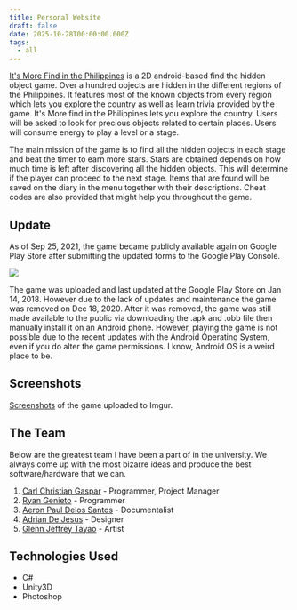 ```yaml
---
title: Personal Website
draft: false
date: 2025-10-28T00:00:00.000Z
tags:
  - all
---
```


[It's More Find in the Philippines](https://play.google.com/store/apps/details?id=com.galore.imfitphilippines) is a 2D android-based find the hidden object game. Over a hundred objects are hidden in the different regions of the Philippines. It features most of the known objects from every region which lets you explore the country as well as learn trivia provided by the game. It's More find in the Philippines lets you explore the country. Users will be asked to look for precious objects related to certain places. Users will consume energy to play a level or a stage.

The main mission of the game is to find all the hidden objects in each stage and beat the timer to earn more stars. Stars are obtained depends on how much time is left after discovering all the hidden objects. This will determine if the player can proceed to the next stage. Items that are found will be saved on the diary in the menu together with their descriptions. Cheat codes are also provided that might help you throughout the game.

## Update

As of Sep 25, 2021, the game became publicly available again on Google Play Store after submitting the updated forms to the Google Play Console.

![](https://imgur.com/SdQF4AX.jpg)

The game was uploaded and last updated at the Google Play Store on Jan 14, 2018. However due to the lack of updates and maintenance the game was removed on Dec 18, 2020. After it was removed, the game was still made available to the public via downloading the .apk and .obb file then manually install it on an Android phone. However, playing the game is not possible due to the recent updates with the Android Operating System, even if you do alter the game permissions. I know, Android OS is a weird place to be.

## Screenshots

[Screenshots](imgur.com/a/2cHNX0i) of the game uploaded to Imgur.

## The Team

Below are the greatest team I have been a part of in the university. We always come up with the most bizarre ideas and produce the best software/hardware that we can.

1. [Carl Christian Gaspar](https://www.linkedin.com/in/carlignn/) - Programmer, Project Manager
2. [Ryan Genieto](https://www.linkedin.com/in/ryan-genieto-16b83a160/) - Programmer
3. [Aeron Paul Delos Santos](https://www.linkedin.com/in/apsds/) -  Documentalist
4. [Adrian De Jesus](https://www.linkedin.com/in/adriandejesus93/) -  Designer
5. [Glenn Jeffrey Tayao](https://www.linkedin.com/in/glenn-jeffrey-tayao-24a1121a0/) - Artist

## Technologies Used

* C#
* Unity3D
* Photoshop

